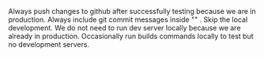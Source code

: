 Always push changes to github after successfully testing because we are in production.
Always include git commit messages inside "" .
Skip the local development. We do not need to run dev server locally because we are already in production. Occasionally run builds commands locally to test but no development servers.
